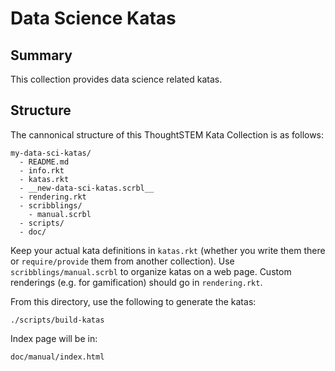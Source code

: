 # Data Science Katas

## Summary

This collection provides data science related katas.

## Structure

The cannonical structure of this ThoughtSTEM Kata Collection is as follows:

```
my-data-sci-katas/
  - README.md
  - info.rkt
  - katas.rkt 
  - __new-data-sci-katas.scrbl__
  - rendering.rkt
  - scribblings/
    - manual.scrbl
  - scripts/
  - doc/
```

Keep your actual kata definitions in `katas.rkt` (whether you write them there
or `require/provide` them from another collection).  Use `scribblings/manual.scrbl`
to organize katas on a web page.  Custom renderings (e.g. for gamification) should go in `rendering.rkt`.

From this directory, use the following to generate the katas:

```
./scripts/build-katas
```

Index page will be in:

```
doc/manual/index.html
```
